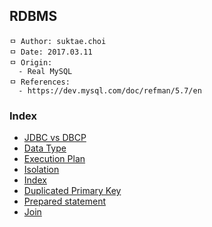 ## RDBMS

```
ㅁ Author: suktae.choi
ㅁ Date: 2017.03.11
ㅁ Origin:
  - Real MySQL
ㅁ References:
  - https://dev.mysql.com/doc/refman/5.7/en
```

### Index
- [JDBC vs DBCP](https://github.com/agongi/study/tree/master/rdbms/jdbc-dbcp/)
- [Data Type](https://github.com/agongi/study/tree/master/datatype/)
- [Execution Plan](https://github.com/agongi/study/tree/master/rdbms/execution-plan/)
- [Isolation](https://github.com/agongi/study/tree/master/rdbms/isolation/)
- [Index](https://github.com/agongi/study/tree/master/rdbms/index/)
- [Duplicated Primary Key](https://github.com/agongi/study/tree/master/rdbms/duplicated-primary-key/)
- [Prepared statement](https://github.com/agongi/study/tree/master/rdbms/prepared-statement/)
- [Join](https://github.com/agongi/study/tree/master/rdbms/join/)
